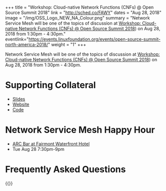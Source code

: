 +++
title = "Workshop: Cloud-native Network Functions (CNFs) @ Open Source Summit 2018"
link = "http://sched.co/FAWY"
dates = "Aug 28, 2018"
image = "/img/OSS_Logo_NEW_NA_Colour.png"
summary = "Network Service Mesh will be one of the topics of discussion at [Workshop: Cloud-native Network Functions (CNFs) @ Open Source Summit 2018](http://sched.co/FAWY)) on Aug 28, 2018 from 1:30pm - 4:30pm."
eventlink="https://events.linuxfoundation.org/events/open-source-summit-north-america-2018/"
weight = "1"
+++

Network Service Mesh will be one of the topics of discussion at [Workshop: Cloud-native Network Functions (CNFs) @ Open Source Summit 2018](http://sched.co/FAWY)) on Aug 28, 2018 from 1:30pm - 4:30pm.

# Supporting Collateral
* [Slides](https://docs.google.com/presentation/d/11Tic2FN8nokIU2_0CZTQwtfjptTIdRfsQLA5NPC0u1A/edit#slide=id.g40088b0520_0_1930)
* [Website](https://www.networkservicemesh.io/)
* [Code](https://github.com/ligato/networkservicemesh)

# Network Service Mesh Happy Hour
* [ARC Bar at Fairmont Waterfront Hotel](https://www.fairmont.com/waterfront-vancouver/dining/arc-bar/)
* Tue Aug 28 7:30pm-9pm

# Frequently Asked Questions
{{<faqs>}}




